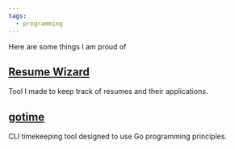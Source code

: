 ```yaml
---
tags:
  - programming
---
```

Here are some things I am proud of

## [Resume Wizard](https://github.com/ohhfishal/resume-wizard)
Tool I made to keep track of resumes and their applications.

## [gotime](https://github.com/ohhfishal/gotime)
CLI timekeeping tool designed to use Go programming principles.
